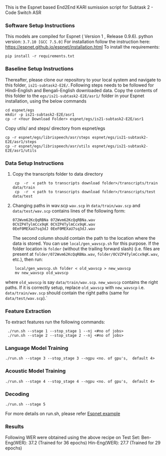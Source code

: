 This is the Espnet based End2End KARI sumission script for Subtask 2 - Code Switch ASR

### Software Setup Instructions
This models are compiled for Espnet ( Version 1 , Release 0.9.6). 
python version: `3.7.10 [GCC 7.5.0]`
For installation follow the instruction here: https://espnet.github.io/espnet/installation.html
To install the requirements:

`pip install -r requirements.txt`


###  Baseline Setup Instructions
Thereafter, please clone our repository to your local system and navigate to this folder, `is21-subtask2-E2E/`. Following steps needs to be followed for Hindi-English and Bengali-English downloaded data.  Copy the contents of this folder to the `egs/is21-subtask2-E2E/asr1/` folder in your Espnet installation, using the below commands 

    cd espnet/egs
    mkdir -p is21-subtask2-E2E/asr1
    cp -r <Your Download Folder> espnet/egs/is21-subtask2-E2E/asr1
    
Copy utils/ and steps/ directory from espnet/egs  

    cp -r espnet/egs/librispeech/asr/steps espnet/egs/is21-subtask2-E2E/asr1/steps 
    cp -r espnet/egs/librispeech/asr/utils espnet/egs/is21-subtask2-E2E/asr1/utils 


    
### Data Setup Instructions
1. Copy the transcripts folder to data directory 

	    cp  -r  < path to transcripts download folder>/transcripts/train  data/train
	    cp  -r  < path to transcripts download folder>/transcripts/test  data/test 

2. Changing paths in wav.scp
`wav.scp`  in  `data/train/wav.scp`  and  `data/test/wav.scp`  contains lines of the following form:

    ```
    072Wvm62KcQqRBNa 072Wvm62KcQqRBNa.wav
    0CVZP4TylmCcx9qK 0CVZP4TylmCcx9qK.wav
    0EeF0MEXaU7sq3dJ 0EeF0MEXaU7sq3dJ.wav
    ```
    The second column should contain the path to the location where the data is stored. You can use  `local/gen_wavscp.sh`  for this purpose. If the folder location is  `folder`  (without the trailing forward slash) (i.e. files are present at  `folder/072Wvm62KcQqRBNa.wav`,  `folder/0CVZP4TylmCcx9qK.wav`, etc.), then run:

	    local/gen_wavscp.sh folder < old_wavscp > new_wavscp
        mv new_wavscp old_wavscp

where  `old_wavscp`  is say  `data/train/wav.scp`.  `new_wavscp`  contains the right paths. If it is correctly setup, replace `old_wavscp` with `new_wavscp`  i.e.  `data/train/wav.scp`  should contain the right paths (same for  `data/test/wav.scp`).`

### Feature Extraction 

To extract features run the following commands: 

     ./run.sh --stage 1 --stop_stage 1 --nj <#no of jobs> 
     ./run.sh --stage 2 --stop_stage 2 --nj <#no of jobs> 

### Language Model Training 

    ./run.sh --stage 3 --stop_stage 3 --ngpu <no. of gpu's,  default 4> 

### Acoustic Model Training 

    ./run.sh --stage 4 --stop_stage 4 --ngpu <no. of gpu's,  default 4>

### Decoding 

    ./run.sh --stage 5  

For more details on run.sh, please refer [Espnet example](https://espnet.github.io/espnet/tutorial.html) 

### Results 
Following WER were obtained using the above recipe on Test Set: 
Ben-Eng(WER): 37.2 (Trained for 36 epochs)
Hin-Eng(WER):  27.7 (Trained for 29 epochs)
